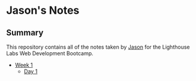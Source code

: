 # Jason's Notes

## Summary

This repository contains all of the notes taken by [Jason](https://github.com/jsnmarkd) for the Lighthouse Labs Web Development Bootcamp.

* [Week 1](/Week_1)
  * [Day 1](/Week_1/Day_1)